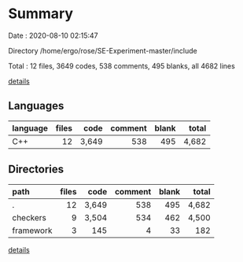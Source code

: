 # Summary

Date : 2020-08-10 02:15:47

Directory /home/ergo/rose/SE-Experiment-master/include

Total : 12 files,  3649 codes, 538 comments, 495 blanks, all 4682 lines

[details](details.md)

## Languages
| language | files | code | comment | blank | total |
| :--- | ---: | ---: | ---: | ---: | ---: |
| C++ | 12 | 3,649 | 538 | 495 | 4,682 |

## Directories
| path | files | code | comment | blank | total |
| :--- | ---: | ---: | ---: | ---: | ---: |
| . | 12 | 3,649 | 538 | 495 | 4,682 |
| checkers | 9 | 3,504 | 534 | 462 | 4,500 |
| framework | 3 | 145 | 4 | 33 | 182 |

[details](details.md)